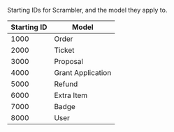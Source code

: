 Starting IDs for Scrambler, and the model they apply to.

| Starting ID | Model             |
|-------------|-------------------|
| 1000        | Order             |
| 2000        | Ticket            |
| 3000        | Proposal          |
| 4000        | Grant Application |
| 5000        | Refund            |
| 6000        | Extra Item        |
| 7000        | Badge             |
| 8000        | User              |
